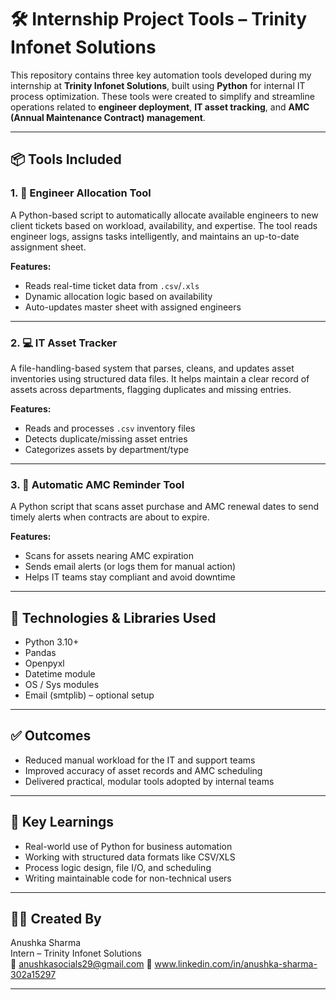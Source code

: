 # 🛠 Internship Project Tools – Trinity Infonet Solutions

This repository contains three key automation tools developed during my internship at **Trinity Infonet Solutions**, built using **Python** for internal IT process optimization. These tools were created to simplify and streamline operations related to **engineer deployment**, **IT asset tracking**, and **AMC (Annual Maintenance Contract) management**.

---

## 📦 Tools Included

### 1. 🚀 Engineer Allocation Tool
A Python-based script to automatically allocate available engineers to new client tickets based on workload, availability, and expertise. The tool reads engineer logs, assigns tasks intelligently, and maintains an up-to-date assignment sheet.

**Features:**
- Reads real-time ticket data from `.csv`/`.xls`
- Dynamic allocation logic based on availability
- Auto-updates master sheet with assigned engineers

---

### 2. 💻 IT Asset Tracker
A file-handling-based system that parses, cleans, and updates asset inventories using structured data files. It helps maintain a clear record of assets across departments, flagging duplicates and missing entries.

**Features:**
- Reads and processes `.csv` inventory files
- Detects duplicate/missing asset entries
- Categorizes assets by department/type

---

### 3. 🔔 Automatic AMC Reminder Tool
A Python script that scans asset purchase and AMC renewal dates to send timely alerts when contracts are about to expire.

**Features:**
- Scans for assets nearing AMC expiration
- Sends email alerts (or logs them for manual action)
- Helps IT teams stay compliant and avoid downtime

---

## 🧰 Technologies & Libraries Used

- Python 3.10+
- Pandas
- Openpyxl
- Datetime module
- OS / Sys modules
- Email (smtplib) – optional setup

---

## ✅ Outcomes

- Reduced manual workload for the IT and support teams
- Improved accuracy of asset records and AMC scheduling
- Delivered practical, modular tools adopted by internal teams

---

## 🧠 Key Learnings

- Real-world use of Python for business automation
- Working with structured data formats like CSV/XLS
- Process logic design, file I/O, and scheduling
- Writing maintainable code for non-technical users

---


## 🙋‍♀️ Created By
Anushka Sharma  
Intern – Trinity Infonet Solutions  
📧 anushkasocials29@gmail.com
🔗 www.linkedin.com/in/anushka-sharma-302a15297

---

